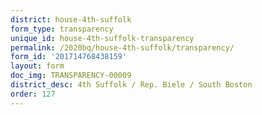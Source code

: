```yaml
---
district: house-4th-suffolk
form_type: transparency
unique_id: house-4th-suffolk-transparency
permalink: /2020bq/house-4th-suffolk/transparency/
form_id: '201714768438159'
layout: form
doc_img: TRANSPARENCY-00009
district_desc: 4th Suffolk / Rep. Biele / South Boston
order: 127
---
```

